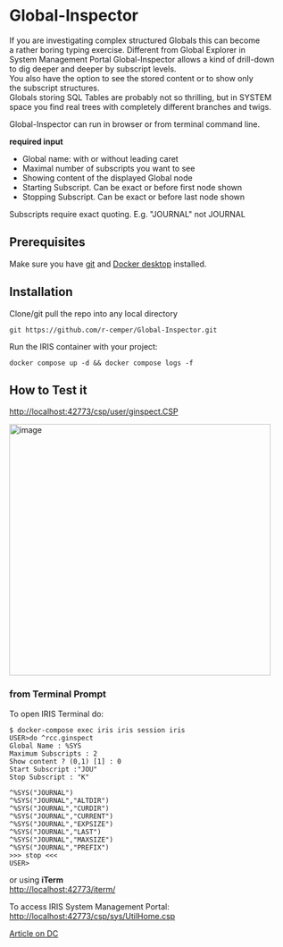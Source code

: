 # Global-Inspector
If you are investigating complex structured Globals this can become  
a rather boring typing exercise. Different from Global Explorer in   
System Management Portal Global-Inspector allows a kind of drill-down   
to dig deeper and deeper by subscript levels.  
You also have the option to see the stored content or to show only   
the subscript structures.    
Globals storing SQL Tables are probably not so thrilling, but in SYSTEM   
space you find real trees with completely different branches and twigs.  

Global-Inspector can run in browser or from terminal command line.

**required input**   
- Global name: with or without leading caret   
- Maximal number of subscripts you want to see  
- Showing content of the displayed Global node   
- Starting Subscript. Can be exact or before first node shown     
- Stopping Subscript. Can be exact or before last node shown
      
Subscripts require exact quoting. E.g. "JOURNAL" not JOURNAL    
 
## Prerequisites
Make sure you have [git](https://git-scm.com/book/en/v2/Getting-Started-Installing-Git) and [Docker desktop](https://www.docker.com/products/docker-desktop) installed.

## Installation 
Clone/git pull the repo into any local directory
```
git https://github.com/r-cemper/Global-Inspector.git
```
Run the IRIS container with your project: 
```
docker compose up -d && docker compose logs -f
```  
## How to Test it   
[http://localhost:42773/csp/user/ginspect.CSP](http://localhost:42773/csp/user/ginspect.CSP)

<img width="468" height="450" alt="image" src="https://github.com/user-attachments/assets/657b2e7e-c621-41a6-89bb-10be664ab22f" />  

### from Terminal Prompt 
To open IRIS Terminal do:
```
$ docker-compose exec iris iris session iris
USER>do ^rcc.ginspect
Global Name : %SYS
Maximum Subscripts : 2
Show content ? (0,1) [1] : 0
Start Subscript :"JOU"
Stop Subscript : "K"

^%SYS("JOURNAL")
^%SYS("JOURNAL","ALTDIR")
^%SYS("JOURNAL","CURDIR")
^%SYS("JOURNAL","CURRENT")
^%SYS("JOURNAL","EXPSIZE")
^%SYS("JOURNAL","LAST")
^%SYS("JOURNAL","MAXSIZE")
^%SYS("JOURNAL","PREFIX")
>>> stop <<<
USER>
```
or using **iTerm**   
[http://localhost:42773/iterm/](http://localhost:42773/iterm/)

To access IRIS System Management Portal:    
[http://localhost:42773/csp/sys/UtilHome.csp](http://localhost:42773/csp/sys/UtilHome.csp)


[Article on DC](https://community.intersystems.com/)    
